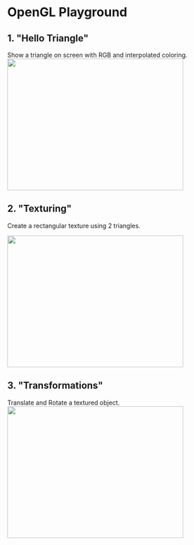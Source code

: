 # OpenGL Playground
## 1. "Hello Triangle"
Show a triangle on screen with RGB and interpolated coloring.
<img src="https://image.ibb.co/bzA7iw/Hello_Triangle.png" width=400 height=300/>

## 2. "Texturing"
Create a rectangular texture using 2 triangles.

<img src="https://image.ibb.co/cu2niw/Texture_Alpha.png" width=400 height=300/>


## 3. "Transformations"
Translate and Rotate a textured object.
<img src="https://image.ibb.co/eFodqb/Transformation.png" width=400 height=300/>
